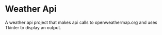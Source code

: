 # Weather Api

A weather api project that makes api calls to openweathermap.org and uses Tkinter to display an output.
